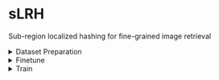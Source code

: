 # sLRH
Sub-region localized hashing for fine-grained image retrieval

<details>
<summary>Dataset Preparation</summary>

```python
CUB-200-2011: link：https://pan.baidu.com/s/1cWVu7JHSQV9Pvw-dLlkDQw, extraction code：zzlz
|--CUB_200_2011
  |--images
    |--001....
    |--002...
    ...
  |--classes.txt
  |--image_class_labels.txt
  |--image.txt
  |--train_test_split.txt


FGVC-Aircraft: link：https://pan.baidu.com/s/1MEiwAJbBGmsCbpZ5u19x8Q, extraction code：91su
|--FGVC-aircraft
  |--data
    |--images
       |--...
    |--test.txt
    |--train.txt


Stanford Cars: link：https://pan.baidu.com/s/1c6mivvIXXEjERP2ilDtHNg, extraction code：o96t
|--Stanford_Cars
  |--cars_test
    |--...
  |--cars_train
    |--...
  |--test.txt
  |--train.txt

Stanford Dogs: link：https://pan.baidu.com/s/1mBDOOVwgT0RAzjIITlwbgg, extraction code：ivsu
|--dogs
  |--images
    |--Images
      |--file
      |--file
      ...
  |--lists
    |--file
    |--file
    ...
  |--test_data.mat
  |--train_data.mat
```
</details>


<details>
<summary>Finetune</summary>

```python
(1) Put the parameters of Resnet18 into the path .models/petrained. This parameters can be download at link：https://pan.baidu.com/s/1uGfo2JCiX4GmqkGE2waG7A. 
Extraction code：7bu5.
(2) Finetune the network with the cross-entropy loss for classification. Such as: python finetune_cub.py. 
(3) Choose the network with minimum loss as the finetuned network.
You can also use our pretrained models. The pretrained models can be download at link：https://pan.baidu.com/s/15FlAAZD9NZtW9MVKdwy7RA. Extraction code：fith.
```
</details>

<details>
<summary>Train</summary>

```python
(1) Put the finetuned network into the path .checkpoint.
(2) Train the network. Such as: python cub_train.py	
```
</details>


